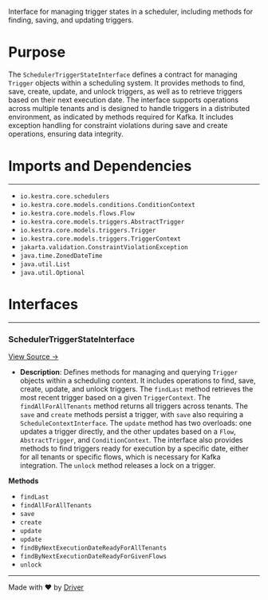 <!--------------------------------------------------------------------------------->
<!-- IMPORTANT: This file is auto-generated by Driver (https://driver.ai). -------->
<!-- Manual edits may be overwritten on future commits. --------------------------->
<!--------------------------------------------------------------------------------->

Interface for managing trigger states in a scheduler, including methods for finding, saving, and updating triggers.

# Purpose
The `SchedulerTriggerStateInterface` defines a contract for managing `Trigger` objects within a scheduling system. It provides methods to find, save, create, update, and unlock triggers, as well as to retrieve triggers based on their next execution date. The interface supports operations across multiple tenants and is designed to handle triggers in a distributed environment, as indicated by methods required for Kafka. It includes exception handling for constraint violations during save and create operations, ensuring data integrity.
# Imports and Dependencies

---
- `io.kestra.core.schedulers`
- `io.kestra.core.models.conditions.ConditionContext`
- `io.kestra.core.models.flows.Flow`
- `io.kestra.core.models.triggers.AbstractTrigger`
- `io.kestra.core.models.triggers.Trigger`
- `io.kestra.core.models.triggers.TriggerContext`
- `jakarta.validation.ConstraintViolationException`
- `java.time.ZonedDateTime`
- `java.util.List`
- `java.util.Optional`


# Interfaces

---
### SchedulerTriggerStateInterface<!-- {{#interface:io.kestra.core.schedulers.SchedulerTriggerStateInterface}} -->
[View Source →](<../../../../../../../kestra_lite/io/kestra/core/schedulers/SchedulerTriggerStateInterface.java#L14>)

- **Description**: Defines methods for managing and querying `Trigger` objects within a scheduling context. It includes operations to find, save, create, update, and unlock triggers. The `findLast` method retrieves the most recent trigger based on a given `TriggerContext`. The `findAllForAllTenants` method returns all triggers across tenants. The `save` and `create` methods persist a trigger, with `save` also requiring a `ScheduleContextInterface`. The `update` method has two overloads: one updates a trigger directly, and the other updates based on a `Flow`, `AbstractTrigger`, and `ConditionContext`. The interface also provides methods to find triggers ready for execution by a specific date, either for all tenants or specific flows, which is necessary for Kafka integration. The `unlock` method releases a lock on a trigger.

**Methods**
- `findLast`<!-- {{#callable:io.kestra.core.schedulers.SchedulerTriggerStateInterface.findLast}} -->
- `findAllForAllTenants`<!-- {{#callable:io.kestra.core.schedulers.SchedulerTriggerStateInterface.findAllForAllTenants}} -->
- `save`<!-- {{#callable:io.kestra.core.schedulers.SchedulerTriggerStateInterface.save}} -->
- `create`<!-- {{#callable:io.kestra.core.schedulers.SchedulerTriggerStateInterface.create}} -->
- `update`<!-- {{#callable:io.kestra.core.schedulers.SchedulerTriggerStateInterface.update}} -->
- `update`<!-- {{#callable:io.kestra.core.schedulers.SchedulerTriggerStateInterface.update}} -->
- `findByNextExecutionDateReadyForAllTenants`<!-- {{#callable:io.kestra.core.schedulers.SchedulerTriggerStateInterface.findByNextExecutionDateReadyForAllTenants}} -->
- `findByNextExecutionDateReadyForGivenFlows`<!-- {{#callable:io.kestra.core.schedulers.SchedulerTriggerStateInterface.findByNextExecutionDateReadyForGivenFlows}} -->
- `unlock`<!-- {{#callable:io.kestra.core.schedulers.SchedulerTriggerStateInterface.unlock}} -->



---
Made with ❤️ by [Driver](https://www.driver.ai/)